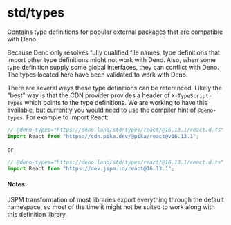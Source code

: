 # std/types

Contains type definitions for popular external packages that are compatible with
Deno.

Because Deno only resolves fully qualified file names, type definitions that
import other type definitions might not work with Deno. Also, when some type
definition supply some global interfaces, they can conflict with Deno. The types
located here have been validated to work with Deno.

There are several ways these type definitions can be referenced. Likely the
"best" way is that the CDN provider provides a header of `X-TypeScript-Types`
which points to the type definitions. We are working to have this available, but
currently you would need to use the compiler hint of `@deno-types`. For example
to import React:

```typescript
// @deno-types="https://deno.land/std/types/react/@16.13.1/react.d.ts"
import React from "https://cdn.pika.dev/@pika/react@v16.13.1";
```

or

```typescript
// @deno-types="https://deno.land/std/types/react/@16.13.1/react.d.ts"
import React from "https://dev.jspm.io/react@16.13.1";
```

#### Notes:

JSPM transformation of most libraries export everything through the default
namespace, so most of the time it might not be suited to work along with this
definition library.
